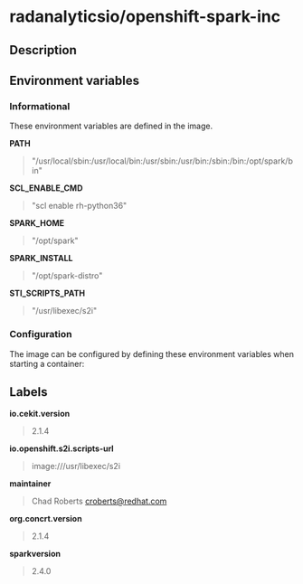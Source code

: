 # radanalyticsio/openshift-spark-inc

## Description




## Environment variables

### Informational

These environment variables are defined in the image.

__PATH__
>"/usr/local/sbin:/usr/local/bin:/usr/sbin:/usr/bin:/sbin:/bin:/opt/spark/bin"

__SCL_ENABLE_CMD__
>"scl enable rh-python36"

__SPARK_HOME__
>"/opt/spark"

__SPARK_INSTALL__
>"/opt/spark-distro"

__STI_SCRIPTS_PATH__
>"/usr/libexec/s2i"


### Configuration

The image can be configured by defining these environment variables
when starting a container:



## Labels

__io.cekit.version__
> 2.1.4

__io.openshift.s2i.scripts-url__
> image:///usr/libexec/s2i

__maintainer__
> Chad Roberts <croberts@redhat.com>

__org.concrt.version__
> 2.1.4

__sparkversion__
> 2.4.0


